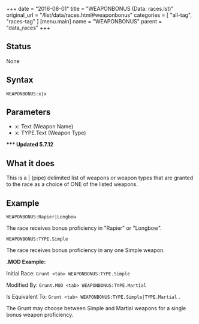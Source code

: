 +++
date = "2016-08-01"
title = "WEAPONBONUS (Data: races.lst)"
original_url = "/list/data/races.html#weaponbonus"
categories = [ "all-tag", "races-tag" ]
[menu.main]
    name = "WEAPONBONUS"
    parent = "data_races"
+++

## Status

None

## Syntax

`WEAPONBONUS:x|x`

## Parameters

-   x: Text (Weapon Name)
-   x: TYPE.Text (Weapon Type)



**<span id="weaponbonus"></span> \*\*\* Updated 5.7.12**

What it does
------------

This is a | (pipe) delimited list of weapons or weapon types that are
granted to the race as a choice of ONE of the listed weapons.

Example
-------

`WEAPONBONUS:Rapier|Longbow`

The race receives bonus proficiency in "Rapier" or "Longbow".

`WEAPONBONUS:TYPE.Simple`

The race receives bonus proficiency in any one Simple weapon.

**.MOD Example:**

Initial Race: `Grunt <tab> WEAPONBONUS:TYPE.Simple`

Modified By: `Grunt.MOD <tab> WEAPONBONUS:TYPE.Martial`

Is Equivalent To: `Grunt <tab> WEAPONBONUS:TYPE.Simple|TYPE.Martial` .

The Grunt may choose between Simple and Martial weapons for a single
bonus weapon proficiency.

